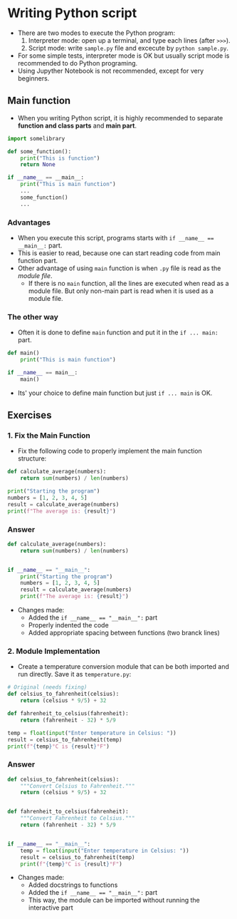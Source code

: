 # Writing Python script
* There are two modes to execute the Python program:
  1. Interpreter mode: open up a terminal, and type each lines (after `>>>`).
  2. Script mode: write `sample.py` file and excecute by `python sample.py`.
* For some simple tests, interpreter mode is OK but usually script mode is recommended to do Python programing.
* Using Jupyther Notebook is not recommended, except for very beginners.

## Main function
* When you writing Python script, it is highly recommended to separate **function and class parts** and **main part**.

```python
import somelibrary

def some_function():
    print("This is function")
    return None

if __name__ == __main__:
    print("This is main function")
    ...
    some_function()
    ...
```

### Advantages
* When you execute this script, programs starts with `if __name__ == __main__:` part.
* This is easier to read, because one can start reading code from main function part.
* Other advantage of using `main` function is when `.py` file is read as the *module file*.
  - If there is no `main` function, all the lines are executed when read as a module file. But only non-main part is read when it is used as a module file.

### The other way
* Often it is done to define `main` function and put it in the `if ... main:` part.

```python
def main()
    print("This is main function")

if __name__ == main__:
    main()
```

* Its' your choice to define main function but just `if ... main` is OK.

## Exercises

### 1. Fix the Main Function
* Fix the following code to properly implement the main function structure:

```python
def calculate_average(numbers):
    return sum(numbers) / len(numbers)

print("Starting the program")
numbers = [1, 2, 3, 4, 5]
result = calculate_average(numbers)
print(f"The average is: {result}")
```

### Answer

```python
def calculate_average(numbers):
    return sum(numbers) / len(numbers)


if __name__ == "__main__":
    print("Starting the program")
    numbers = [1, 2, 3, 4, 5]
    result = calculate_average(numbers)
    print(f"The average is: {result}")
```

* Changes made:
  - Added the `if __name__ == "__main__":` part
  - Properly indented the code
  - Added appropriate spacing between functions (two branck lines)

### 2. Module Implementation
* Create a temperature conversion module that can be both imported and run directly. Save it as `temperature.py`:

```python
# Original (needs fixing)
def celsius_to_fahrenheit(celsius):
    return (celsius * 9/5) + 32

def fahrenheit_to_celsius(fahrenheit):
    return (fahrenheit - 32) * 5/9

temp = float(input("Enter temperature in Celsius: "))
result = celsius_to_fahrenheit(temp)
print(f"{temp}°C is {result}°F")
```

### Answer

```python
def celsius_to_fahrenheit(celsius):
    """Convert Celsius to Fahrenheit."""
    return (celsius * 9/5) + 32


def fahrenheit_to_celsius(fahrenheit):
    """Convert Fahrenheit to Celsius."""
    return (fahrenheit - 32) * 5/9


if __name__ == "__main__":
    temp = float(input("Enter temperature in Celsius: "))
    result = celsius_to_fahrenheit(temp)
    print(f"{temp}°C is {result}°F")
```

* Changes made:
  - Added docstrings to functions
  - Added the `if __name__ == "__main__":` part
  - This way, the module can be imported without running the interactive part
